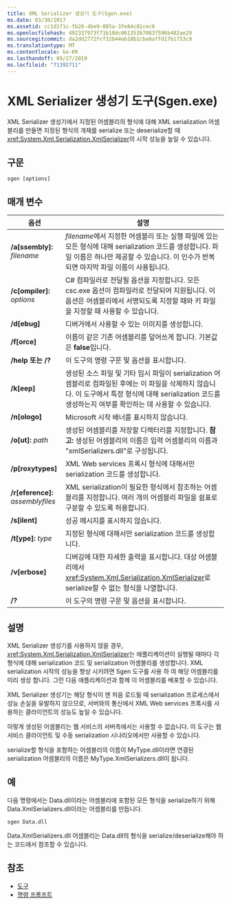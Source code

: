 ```yaml
---
title: XML Serializer 생성기 도구(Sgen.exe)
ms.date: 03/30/2017
ms.assetid: cc1d1f1c-fb26-4be9-885a-3fe84c81cec6
ms.openlocfilehash: 492337973f71b10dc061353b7083f596b402ae29
ms.sourcegitcommit: da2dd2772fcf32b44eb18b1cbe8affd17b1753c9
ms.translationtype: MT
ms.contentlocale: ko-KR
ms.lasthandoff: 09/27/2019
ms.locfileid: "71392711"
---
```

# <a name="xml-serializer-generator-tool-sgenexe"></a>XML Serializer 생성기 도구(Sgen.exe)
XML Serializer 생성기에서 지정된 어셈블리의 형식에 대해 XML serialization 어셈블리를 만들면 지정된 형식의 개체를 serialize 또는 deserialize할 때 <xref:System.Xml.Serialization.XmlSerializer>의 시작 성능을 높일 수 있습니다.  
  
## <a name="syntax"></a>구문  
  
```console  
sgen [options]  
```  
  
## <a name="parameters"></a>매개 변수  
  
|옵션|설명|  
|------------|-----------------|  
|**/a\[ssembly\]:** _filename_|*filename*에서 지정한 어셈블리 또는 실행 파일에 있는 모든 형식에 대해 serialization 코드를 생성합니다. 파일 이름은 하나만 제공할 수 있습니다. 이 인수가 반복되면 마지막 파일 이름이 사용됩니다.|  
|**/c\[ompiler\]:** _options_|C# 컴파일러로 전달될 옵션을 지정합니다. 모든 csc.exe 옵션이 컴파일러로 전달되어 지원됩니다. 이 옵션은 어셈블리에서 서명되도록 지정할 때와 키 파일을 지정할 때 사용할 수 있습니다.|  
|**/d\[ebug\]**|디버거에서 사용할 수 있는 이미지를 생성합니다.|  
|**/f\[orce\]**|이름이 같은 기존 어셈블리를 덮어쓰게 합니다. 기본값은 **false**입니다.|  
|**/help 또는 /?**|이 도구의 명령 구문 및 옵션을 표시합니다.|  
|**/k\[eep\]**|생성된 소스 파일 및 기타 임시 파일이 serialization 어셈블리로 컴파일된 후에는 이 파일을 삭제하지 않습니다. 이 도구에서 특정 형식에 대해 serialization 코드를 생성하는지 여부를 확인하는 데 사용할 수 있습니다.|  
|**/n\[ologo\]**|Microsoft 시작 배너를 표시하지 않습니다.|  
|**/o\[ut\]:** _path_|생성된 어셈블리를 저장할 디렉터리를 지정합니다. **참고:**  생성된 어셈블리의 이름은 입력 어셈블리의 이름과 "xmlSerializers.dll"로 구성됩니다.|  
|**/p\[roxytypes\]**|XML Web services 프록시 형식에 대해서만 serialization 코드를 생성합니다.|  
|**/r\[eference\]:** _assemblyfiles_|XML serialization이 필요한 형식에서 참조하는 어셈블리를 지정합니다. 여러 개의 어셈블리 파일을 쉼표로 구분할 수 있도록 허용합니다.|  
|**/s\[ilent\]**|성공 메시지를 표시하지 않습니다.|  
|**/t\[ype\]:** _type_|지정된 형식에 대해서만 serialization 코드를 생성합니다.|  
|**/v\[erbose\]**|디버깅에 대한 자세한 출력을 표시합니다. 대상 어셈블리에서 <xref:System.Xml.Serialization.XmlSerializer>로 serialize할 수 없는 형식을 나열합니다.|  
|**/?**|이 도구의 명령 구문 및 옵션을 표시합니다.|  
  
## <a name="remarks"></a>설명  
 XML Serializer 생성기를 사용하지 않을 경우, <xref:System.Xml.Serialization.XmlSerializer>는 애플리케이션이 실행될 때마다 각 형식에 대해 serialization 코드 및 serialization 어셈블리를 생성합니다. XML serialization 시작의 성능을 향상 시키려면 Sgen 도구를 사용 하 여 해당 어셈블리를 미리 생성 합니다. 그런 다음 애플리케이션과 함께 이 어셈블리를 배포할 수 있습니다.  
  
 XML Serializer 생성기는 해당 형식이 맨 처음 로드될 때 serialization 프로세스에서 성능 손실을 유발하지 않으므로, 서버와의 통신에서 XML Web services 프록시를 사용하는 클라이언트의 성능도 높일 수 있습니다.  
  
 이렇게 생성된 어셈블리는 웹 서비스의 서버측에서는 사용할 수 없습니다. 이 도구는 웹 서비스 클라이언트 및 수동 serialization 시나리오에서만 사용할 수 있습니다.  
  
 serialize할 형식을 포함하는 어셈블리의 이름이 MyType.dll이라면 연결된 serialization 어셈블리의 이름은 MyType.XmlSerializers.dll이 됩니다.  
  
## <a name="examples"></a>예  
 다음 명령에서는 Data.dll이라는 어셈블리에 포함된 모든 형식을 serialize하기 위해 Data.XmlSerializers.dll이라는 어셈블리를 만듭니다.  
  
```console  
sgen Data.dll   
```  
  
 Data.XmlSerializers.dll 어셈블리는 Data.dll의 형식을 serialize/deserialize해야 하는 코드에서 참조할 수 있습니다.  
  
## <a name="see-also"></a>참조

- [도구](../../../docs/framework/tools/index.md)
- [명령 프롬프트](../../../docs/framework/tools/developer-command-prompt-for-vs.md)
